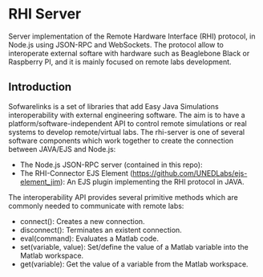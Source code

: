 RHI Server
==========

Server implementation of the Remote Hardware Interface (RHI) protocol, in Node.js using JSON-RPC and WebSockets. The protocol allow to interoperate external softare with hardware such as Beaglebone Black or Raspberry PI, and it is mainly focused on remote labs development.

## Introduction

Sofwarelinks is a set of libraries that add Easy Java Simulations interoperability with external engineering software. The aim is to have a platform/software-independent API to control remote simulations or real systems to develop remote/virtual labs. The rhi-server is one of several software components which work together to create the connection between JAVA/EJS and Node.js:
- The Node.js JSON-RPC server (contained in this repo):
- The RHI-Connector EJS Element (https://github.com/UNEDLabs/ejs-element_jim): An EJS plugin implementing the RHI protocol in JAVA.

The interoperability API provides several primitive methods which are commonly needed to communicate with remote labs:

- connect(): Creates a new connection.
- disconnect(): Terminates an existent connection.
- eval(command): Evaluates a Matlab code.
- set(variable, value): Set/define the value of a Matlab variable into the Matlab workspace.
- get(variable): Get the value of a variable from the Matlab workspace.
